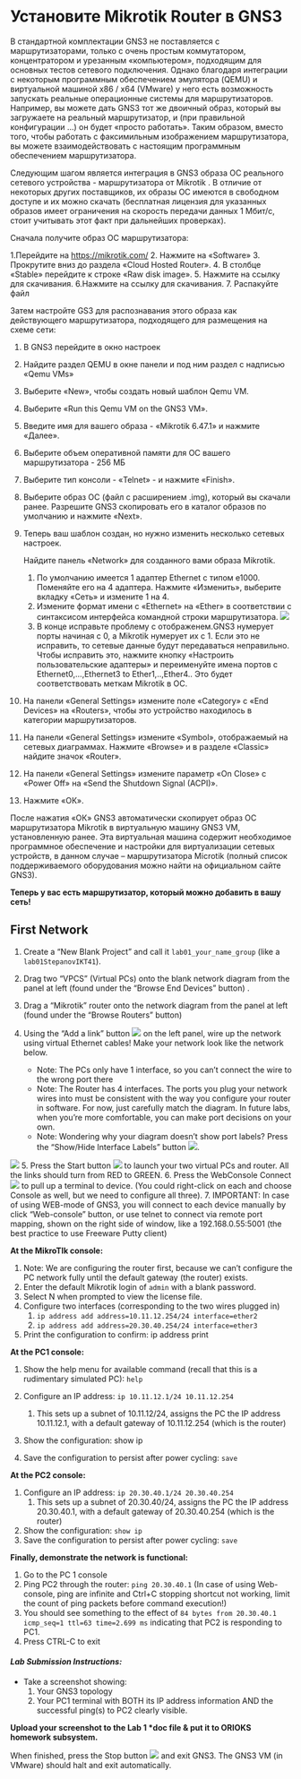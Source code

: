 
# Установите Mikrotik Router в GNS3
В стандартной комплектации GNS3 не поставляется с маршрутизаторами, только с очень простым коммутатором, концентратором и урезанным «компьютером», подходящим для основных тестов сетевого подключения.  Однако благодаря интеграции с некоторым программным обеспечением эмулятора (QEMU) и виртуальной машиной x86 / x64 (VMware) у него есть возможность запускать реальные операционные системы для маршрутизаторов. Например, вы можете дать GNS3 тот же двоичный образ, который вы загружаете на реальный маршрутизатор, и (при правильной конфигурации ...) он будет «просто работать». Таким образом, вместо того, чтобы работать с факсимильным изображением маршрутизатора, вы можете взаимодействовать с настоящим программным обеспечением маршрутизатора.

Следующим шагом является интеграция в GNS3 образа ОС реального сетевого устройства - маршрутизатора от  Mikrotik . В отличие от некоторых других поставщиков, их образы ОС имеются в свободном доступе и их можно скачать (бесплатная лицензия для указанных образов имеет ограничения на скорость передачи данных 1 Мбит/с, стоит учитывать этот факт при дальнейших проверках).

 Сначала получите образ ОС маршрутизатора:

1.Перейдите на   https://mikrotik.com/
2. Нажмите на «Software» 
3. Прокрутите вниз до раздела «Cloud Hosted Router». 
4. В столбце «Stable» перейдите к строке «Raw disk image». 
5. Нажмите на ссылку для скачивания.
6.Нажмите на ссылку для скачивания.
7. Распакуйте файл

Затем настройте GS3 для распознавания этого образа как действующего маршрутизатора, подходящего для размещения на схеме сети:

1. В GNS3 перейдите в окно настроек
2. Найдите раздел QEMU в окне панели и под ним раздел с надписью «Qemu VMs»
3. Выберите «New», чтобы создать новый шаблон Qemu VM.
4. Выберите «Run this Qemu VM on the GNS3 VM».
5. Введите имя для вашего образа - «Mikrotik 6.47.1» и нажмите «Далее».
6. Выберите объем оперативной памяти для ОС вашего маршрутизатора - 256 МБ 
7. Выберите тип консоли - «Telnet» - и нажмите «Finish».
8. Выберите образ ОС (файл с расширением .img), который вы скачали ранее. Разрешите GNS3 скопировать его в каталог образов по умолчанию и нажмите «Next».
9. Теперь ваш шаблон создан, но нужно изменить несколько  сетевых настроек.

	Найдите панель «Network» для созданного вами образа Mikrotik.  

	1. По умолчанию имеется 1 адаптер Ethernet с типом e1000. Поменяйте его на 4 адаптера. Нажмите «Изменить», выберите вкладку «Сеть» и измените 1 на 4.
	2. Измените формат имени с «Ethernet» на «Ether» в соответствии с синтаксисом интерфейса командной строки маршрутизатора.
![](./imgs/0.png)
	3. В конце исправьте проблему с отображенем.GNS3 нумерует порты начиная с 0, а Mikrotik нумерует их с 1. Если это не исправить, то сетевые данные будут передаваться неправильно. Чтобы исправить это, нажмите кнопку «Настроить пользовательские адаптеры» и переименуйте имена портов с Ethernet0,...,Ethernet3 to Ether1,..,Ether4.. Это будет соответствовать меткам Mikrotik в ОС.

10. На панели «General Settings» измените поле «Category» с «End Devices» на «Routers», чтобы это устройство находилось в категории маршрутизаторов.
11. На панели «General Settings» измените «Symbol», отображаемый на сетевых диаграммах. Нажмите «Browse» и в разделе «Classic» найдите значок «Router».
12. На панели «General Settings» измените параметр «On Close» с «Power Off» на «Send the Shutdown Signal (ACPI)».
13. Нажмите «ОК».

После нажатия «ОК» GNS3 автоматически скопирует образ ОС маршрутизатора Mikrotik в виртуальную машину GNS3 VM, установленную ранее. Эта виртуальная машина содержит необходимое программное обеспечение и настройки для виртуализации сетевых устройств, в данном случае – маршрутизатора Microtik (полный список поддерживаемого оборудования можно найти на официальном сайте GNS3).


**Теперь у вас есть маршрутизатор, который можно добавить в вашу сеть!**

## First Network

1. Create a “New Blank Project” and call it `lab01_your_name_group` (like a `lab01StepanovIKT41`).
2. Drag two “VPCS” (Virtual PCs) onto the blank network diagram from the panel at left (found under the “Browse End Devices” button) .
3. Drag a “Mikrotik” router onto the network diagram from the panel at left (found under the “Browse Routers” button)  <img src="imgs/1.png"  width="10" height="10"/>
4. Using the “Add a link” button ![](./imgs/2.png)  on the left panel, wire up the network using virtual Ethernet cables! Make your network look like the network below.
	
	* Note: The PCs only have 1 interface, so you can’t connect the wire to the wrong port there
	* Note: The Router has 4 interfaces. The ports you plug your network wires into must be consistent with the way you configure your router in software. For now, just carefully match the diagram. In future labs, when you’re more comfortable, you can make port decisions on your own.
	* Note: Wondering why your diagram doesn’t show port labels? Press the “Show/Hide Interface Labels” button ![](./imgs/3.png).

![](./imgs/4.png)
5. Press the Start button ![](./imgs/5.png) to launch your two virtual PCs and router. All the links should turn from RED to GREEN.
6. Press the WebConsole Connect ![](./imgs/6.png) to pull up a terminal to device. (You could right-click on each and choose Console as well, but we need to configure all three).
7. IMPORTANT: In case of using WEB-mode of GNS3, you will connect to each device manually by click “Web-console” button, or use telnet to connect via remote port mapping, shown on the right side of window, like a 192.168.0.55:5001 (the best practice to use Freeware Putty client)

**At the MikroTIk console:**

1. Note: We are configuring the router first, because we can’t configure the PC network fully until the default gateway (the router) exists.
2. Enter the default Mikrotik login of `admin` with a blank password.
3. Select N when prompted to view the license file.
4. Configure two interfaces (corresponding to the two wires plugged in)
	1. `ip address add address=10.11.12.254/24 interface=ether2`
	2. `ip address add address=20.30.40.254/24 interface=ether3`
5. Print the configuration to confirm: ip address print

**At the PC1 console:**

1. Show the help menu for available command (recall that this is a rudimentary simulated PC): `help`
2. Configure an IP address: `ip 10.11.12.1/24 10.11.12.254`
	1. This sets up a subnet of 10.11.12/24, assigns the PC the IP address 10.11.12.1, with a default gateway of 10.11.12.254 (which is the router)


3. Show the configuration: show ip
4. Save the configuration to persist after power cycling: `save`

**At the PC2 console:**

1. Configure an IP address: `ip 20.30.40.1/24 20.30.40.254`
	1. This sets up a subnet of 20.30.40/24, assigns the PC the IP address 20.30.40.1, with a default gateway of 20.30.40.254 (which is the router)
2. Show the configuration: `show ip`
3. Save the configuration to persist after power cycling: `save`

**Finally, demonstrate the network is functional:**

1. Go to the PC 1 console
2. Ping PC2 through the router: `ping 20.30.40.1` (In case of using Web-console, ping are infinite and Ctrl+C stopping shortcut not working, limit the count of ping packets before command execution!)
3. You should see something to the effect of `84 bytes from 20.30.40.1 icmp_seq=1 ttl=63 time=2.699 ms` indicating that PC2 is responding to PC1.
4. Press CTRL-C to exit


#### ***Lab Submission Instructions:***
* Take a screenshot showing:
	1. Your GNS3 topology
	2. Your PC1 terminal with BOTH its IP address information AND the successful ping(s) to PC2 clearly visible.

**Upload your screenshot to the Lab 1 \*doc file & put it to ORIOKS homework subsystem.**

When finished, press the Stop button ![](./imgs/7.png)  and exit GNS3. The GNS3 VM (in VMware) should halt and exit automatically.

